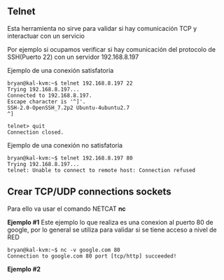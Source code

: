 ## Telnet 

Esta herramienta no sirve para validar si hay comunicación TCP y interactuar con un servicio

Por ejemplo si ocupamos verificar si hay comunicación del protocolo de SSH(Puerto 22) con un servidor 192.168.8.197

Ejemplo de una conexión satisfatoria

```
bryan@kal-kvm:~$ telnet 192.168.8.197 22
Trying 192.168.8.197...
Connected to 192.168.8.197.
Escape character is '^]'.
SSH-2.0-OpenSSH_7.2p2 Ubuntu-4ubuntu2.7
^]

telnet> quit
Connection closed.

```
Ejemplo de una conexión no satisfatoria

```
bryan@kal-kvm:~$ telnet 192.168.8.197 80
Trying 192.168.8.197...
telnet: Unable to connect to remote host: Connection refused

```

## Crear TCP/UDP connections sockets

Para ello va usar el comando NETCAT **nc**

**Ejemplo #1**
Este ejemplo lo que realiza es una conexion al puerto 80 de google, por lo general se utiliza para validar si se tiene acceso a nivel de RED

```
bryan@kal-kvm:~$ nc -v google.com 80
Connection to google.com 80 port [tcp/http] succeeded!
```
**Ejemplo #2**



